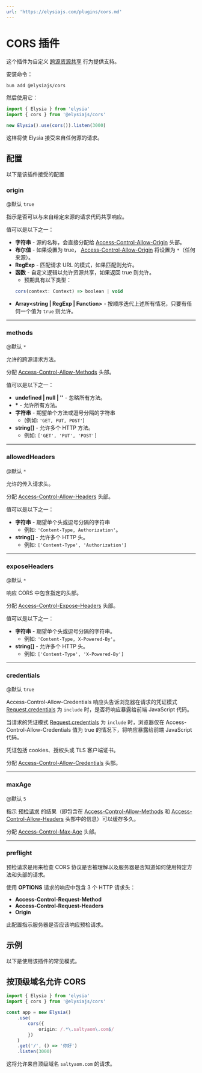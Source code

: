```yaml
---
url: 'https://elysiajs.com/plugins/cors.md'
---
```


# CORS 插件

这个插件为自定义 [跨源资源共享](https://developer.mozilla.org/en-US/docs/Web/HTTP/CORS) 行为提供支持。

安装命令：

```bash
bun add @elysiajs/cors
```

然后使用它：

```typescript twoslash
import { Elysia } from 'elysia'
import { cors } from '@elysiajs/cors'

new Elysia().use(cors()).listen(3000)
```

这样将使 Elysia 接受来自任何源的请求。

## 配置

以下是该插件接受的配置

### origin

@默认 `true`

指示是否可以与来自给定来源的请求代码共享响应。

值可以是以下之一：

* **字符串** - 源的名称，会直接分配给 [Access-Control-Allow-Origin](https://developer.mozilla.org/en-US/docs/Web/HTTP/Headers/Access-Control-Allow-Origin) 头部。
* **布尔值** - 如果设置为 true， [Access-Control-Allow-Origin](https://developer.mozilla.org/en-US/docs/Web/HTTP/Headers/Access-Control-Allow-Origin) 将设置为 `*`（任何来源）。
* **RegExp** - 匹配请求 URL 的模式，如果匹配则允许。
* **函数** - 自定义逻辑以允许资源共享，如果返回 true 则允许。
  * 预期具有以下类型：
  ```typescript
  cors(context: Context) => boolean | void
  ```
* **Array\<string | RegExp | Function>** - 按顺序迭代上述所有情况，只要有任何一个值为 `true` 则允许。

***

### methods

@默认 `*`

允许的跨源请求方法。

分配 [Access-Control-Allow-Methods](https://developer.mozilla.org/en-US/docs/Web/HTTP/Headers/Access-Control-Allow-Methods) 头部。

值可以是以下之一：

* **undefined | null | ''** - 忽略所有方法。
* **\*** - 允许所有方法。
* **字符串** - 期望单个方法或逗号分隔的字符串
  * (例如: `'GET, PUT, POST'`)
* **string\[]** - 允许多个 HTTP 方法。
  * 例如: `['GET', 'PUT', 'POST']`

***

### allowedHeaders

@默认 `*`

允许的传入请求头。

分配 [Access-Control-Allow-Headers](https://developer.mozilla.org/en-US/docs/Web/HTTP/Headers/Access-Control-Allow-Headers) 头部。

值可以是以下之一：

* **字符串** - 期望单个头或逗号分隔的字符串
  * 例如: `'Content-Type, Authorization'`。
* **string\[]** - 允许多个 HTTP 头。
  * 例如: `['Content-Type', 'Authorization']`

***

### exposeHeaders

@默认 `*`

响应 CORS 中包含指定的头部。

分配 [Access-Control-Expose-Headers](https://developer.mozilla.org/en-US/docs/Web/HTTP/Headers/Access-Control-Expose-Headers) 头部。

值可以是以下之一：

* **字符串** - 期望单个头或逗号分隔的字符串。
  * 例如: `'Content-Type, X-Powered-By'`。
* **string\[]** - 允许多个 HTTP 头。
  * 例如: `['Content-Type', 'X-Powered-By']`

***

### credentials

@默认 `true`

Access-Control-Allow-Credentials 响应头告诉浏览器在请求的凭证模式 [Request.credentials](https://developer.mozilla.org/en-US/docs/Web/API/Request/credentials) 为 `include` 时，是否将响应暴露给前端 JavaScript 代码。

当请求的凭证模式 [Request.credentials](https://developer.mozilla.org/en-US/docs/Web/API/Request/credentials) 为 `include` 时，浏览器仅在 Access-Control-Allow-Credentials 值为 true 的情况下，将响应暴露给前端 JavaScript 代码。

凭证包括 cookies、授权头或 TLS 客户端证书。

分配 [Access-Control-Allow-Credentials](https://developer.mozilla.org/en-US/docs/Web/HTTP/Headers/Access-Control-Allow-Credentials) 头部。

***

### maxAge

@默认 `5`

指示 [预检请求](https://developer.mozilla.org/en-US/docs/Glossary/Preflight_request) 的结果（即包含在 [Access-Control-Allow-Methods](https://developer.mozilla.org/en-US/docs/Web/HTTP/Headers/Access-Control-Allow-Methods) 和 [Access-Control-Allow-Headers](https://developer.mozilla.org/en-US/docs/Web/HTTP/Headers/Access-Control-Allow-Headers) 头部中的信息）可以缓存多久。

分配 [Access-Control-Max-Age](https://developer.mozilla.org/en-US/docs/Web/HTTP/Headers/Access-Control-Max-Age) 头部。

***

### preflight

预检请求是用来检查 CORS 协议是否被理解以及服务器是否知道如何使用特定方法和头部的请求。

使用 **OPTIONS** 请求的响应中包含 3 个 HTTP 请求头：

* **Access-Control-Request-Method**
* **Access-Control-Request-Headers**
* **Origin**

此配置指示服务器是否应该响应预检请求。

## 示例

以下是使用该插件的常见模式。

## 按顶级域名允许 CORS

```typescript twoslash
import { Elysia } from 'elysia'
import { cors } from '@elysiajs/cors'

const app = new Elysia()
	.use(
		cors({
			origin: /.*\.saltyaom\.com$/
		})
	)
	.get('/', () => '你好')
	.listen(3000)
```

这将允许来自顶级域名 `saltyaom.com` 的请求。
